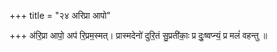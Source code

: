 +++
title = "२४ अरिप्रा आपो"

+++
अ॑रि॒प्रा आपो॒ अप॑ रि॒प्रम॒स्मत्। प्रास्मदेनो॑ दुरि॒तं सु॒प्रती॑काः॒ प्र दुः॒ष्वप्न्यं॒ प्र मलं॑ वहन्तु ॥